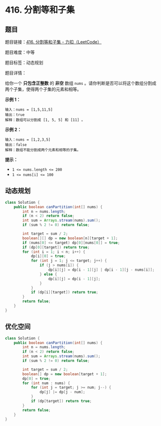 # 416. 分割等和子集

## 题目

题目链接：[416. 分割等和子集 - 力扣（LeetCode）](https://leetcode.cn/problems/partition-equal-subset-sum/description/)

题目难度：中等

题目标签：动态规划

题目详情：

给你一个 **只包含正整数** 的 **非空** 数组 `nums` 。请你判断是否可以将这个数组分割成两个子集，使得两个子集的元素和相等。

**示例 1：**

```
输入：nums = [1,5,11,5]
输出：true
解释：数组可以分割成 [1, 5, 5] 和 [11] 。
```

**示例 2：**

```
输入：nums = [1,2,3,5]
输出：false
解释：数组不能分割成两个元素和相等的子集。
```

**提示：**

- `1 <= nums.length <= 200`
- `1 <= nums[i] <= 100`



## 动态规划

``` java
class Solution {
    public boolean canPartition(int[] nums) {
        int n = nums.length;
        if (n < 2) return false;
        int sum = Arrays.stream(nums).sum();
        if (sum % 2 != 0) return false;

        int target = sum / 2;
        boolean[][] dp = new boolean[n][target + 1];
        if (nums[0] <= target) dp[0][nums[0]] = true;
        if (dp[0][target]) return true;
        for (int i = 1; i < n; i++) {
            dp[i][0] = true;
            for (int j = 1; j <= target; j++) {
                if (j > nums[i]) {
                    dp[i][j] = dp[i - 1][j] | dp[i - 1][j - nums[i]];
                } else {
                    dp[i][j] = dp[i - 1][j];
                }
            }
            if (dp[i][target]) return true;
        }
        return false;
    }
}
```



## 优化空间

``` java
class Solution {
    public boolean canPartition(int[] nums) {
        int n = nums.length;
        if (n < 2) return false;
        int sum = Arrays.stream(nums).sum();
        if (sum % 2 != 0) return false;

        int target = sum / 2;
        boolean[] dp = new boolean[target + 1];
        dp[0] = true;
        for (int num : nums) {
            for (int j = target; j >= num; j--) {
                dp[j] |= dp[j - num];
            }
            if (dp[target]) return true;
        }
        return false;
    }
}
```

